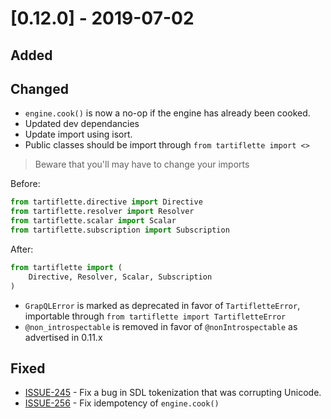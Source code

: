 # [0.12.0] - 2019-07-02

## Added

## Changed

- `engine.cook()` is now a no-op if the engine has already been cooked.
- Updated dev dependancies
- Update import using isort.
- Public classes should be import through `from tartiflette import <>`

> Beware that you'll may have to change your imports

Before:
```python
from tartiflette.directive import Directive
from tartiflette.resolver import Resolver
from tartiflette.scalar import Scalar
from tartiflette.subscription import Subscription
```

After:
```python
from tartiflette import (
    Directive, Resolver, Scalar, Subscription
)
```

- `GrapQLError` is marked as deprecated in favor of `TartifletteError`, importable through `from tartiflette import TartifletteError`
- `@non_introspectable` is removed in favor of `@nonIntrospectable` as advertised in 0.11.x

## Fixed

- [ISSUE-245](https://github.com/dailymotion/tartiflette/issues/245) - Fix a bug in SDL tokenization that was corrupting Unicode.
- [ISSUE-256](https://github.com/dailymotion/tartiflette/issues/256) - Fix idempotency of `engine.cook()`
